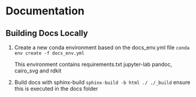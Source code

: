 # Documentation

## Building Docs Locally

1. Create a new conda environment based on the docs_env.yml file
	`conda env create -f docs_env.yml`

	This environment contains requirements.txt jupyter-lab pandoc, cairo_svg and rdkit

2. Build docs with sphinx-build
	`sphinx-build -b html ./ ./_build` ensure this is executed in the docs folder
